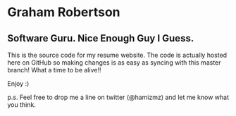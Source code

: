 # Graham Robertson
## Software Guru.  Nice Enough Guy I Guess.

This is the source code for my resume website.  The code is actually hosted here on GitHub so making changes is as easy as syncing with this master branch!  What a time to be alive!!

Enjoy :)

p.s. Feel free to drop me a line on twitter (@hamizmz) and let me know what you think.